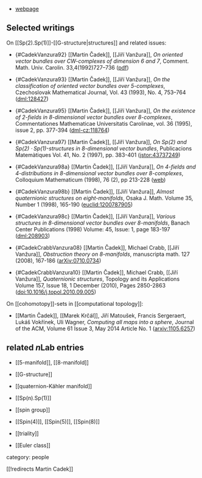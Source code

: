 

* [webpage](http://www.math.muni.cz/~cadek/)

## Selected writings

On [[Sp(2).Sp(1)]]-[[G-structure|structures]] and related issues:

* {#CadekVanzura92} [[Martin Čadek]], [[Jiří Vanžura]], _On oriented vector bundles over CW-complexes of dimension 6 and 7_, Comment. Math. Univ. Carolin. 33,4(1992)727–736 ([pdf](http://emis.impa.br/EMIS/journals/CMUC/pdf/cmuc9204/cadek.pdf)) 

* {#CadekVanzura93} [[Martin Čadek]], [[Jiří Vanžura]], _On the classification of oriented vector bundles over 5-complexes_, Czechoslovak Mathematical Journal, Vol. 43 (1993), No. 4, 753–764 ([dml:128427](https://dml.cz/handle/10338.dmlcz/128427))

* {#CadekVanzura95} [[Martin Čadek]], [[Jiří Vanžura]], _On the existence of 2-fields in 8-dimensional vector bundles over 8-complexes_, Commentationes Mathematicae Universitatis Carolinae, vol. 36 (1995), issue 2, pp. 377-394 ([dml-cz:118764](https://dml.cz/handle/10338.dmlcz/118764))

* {#CadekVanzura97} [[Martin Čadek]], [[Jiří Vanžura]], _On $Sp(2)$ and $Sp(2) \cdot Sp(1)$-structures  in 8-dimensional vector bundles_, Publicacions Matemàtiques Vol. 41, No. 2 (1997), pp. 383-401 ([jstor:43737249](https://www.jstor.org/stable/43737249))

* {#CadekVanzura98a} [[Martin Čadek]], [[Jiří Vanžura]], _On 4-fields and 4-distributions in 8-dimensional vector bundles over 8-complexes_,  Colloquium Mathematicum (1998), 76 (2), pp 213-228 ([web](http://pldml.icm.edu.pl/pldml/element/bwmeta1.element.bwnjournal-article-cmv76z2p213bwm))

* {#CadekVanzura98b} [[Martin Čadek]], [[Jiří Vanžura]], _Almost quaternionic structures on eight-manifolds_, Osaka J. Math. Volume 35, Number 1 (1998), 165-190 ([euclid:1200787905](https://projecteuclid.org/euclid.ojm/1200787905))

* {#CadekVanzura98c} [[Martin Čadek]], [[Jiří Vanžura]], _Various structures in 8-dimensional vector bundles over 8-manifolds_, Banach Center Publications (1998) Volume: 45, Issue: 1, page 183-197 ([dml:208903](https://eudml.org/doc/208903))

* {#CadekCrabbVanzura08} [[Martin Čadek]], Michael Crabb, [[Jiří Vanžura]],  _Obstruction theory on 8-manifolds_, manuscripta math. 127 (2008), 167-186 ([arXiv:0710.0734](https://arxiv.org/abs/0710.0734))

* {#CadekCrabbVanzura10} [[Martin Čadek]], Michael Crabb, [[Jiří Vanžura]], _Quaternionic structures_, Topology and its Applications Volume 157, Issue 18, 1 December (2010), Pages 2850-2863 ([doi:10.1016/j.topol.2010.09.005](https://doi.org/10.1016/j.topol.2010.09.005))

On [[cohomotopy]]-sets in [[computational topology]]:

* [[Martin Čadek]], [[Marek Krčál]], Jiří Matoušek, Francis Sergeraert, Lukáš Vokřínek, Uli Wagner, _Computing all maps into a sphere_, Journal of the ACM, Volume 61 Issue 3, May 2014 Article No. 1 ([arxiv:1105.6257](https://arxiv.org/abs/1105.6257))


## related $n$Lab entries

* [[5-manifold]], [[8-manifold]]

* [[G-structure]]

* [[quaternion-Kähler manifold]]

* [[Sp(n).Sp(1)]]

* [[spin group]]

* [[Spin(4)]], [[Spin(5)]],  [[Spin(8)]]

* [[triality]]

* [[Euler class]]


category: people

[[!redirects Martin Cadek]]

